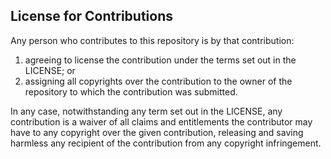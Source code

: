License for Contributions
---

Any person who contributes to this repository is by that contribution:

1. agreeing to license the contribution under the terms set out in the LICENSE; or
2. assigning all copyrights over the contribution to the owner of the repository to
   which the contribution was submitted.

In any case, notwithstanding any term set out in the LICENSE, any contribution is a waiver of all claims and
entitlements the contributor may have to any copyright over the given contribution, releasing and saving
harmless any recipient of the contribution from any copyright infringement.
